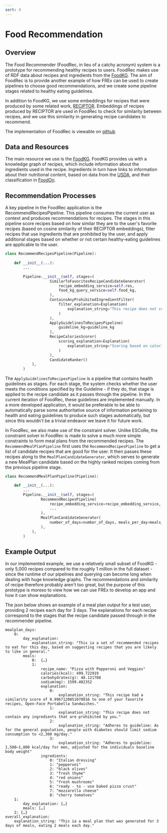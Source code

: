 ```yaml
---
sort: 4
---
```


# Food Recommendation

## Overview

The Food Recommender (FoodRec, in lieu of a catchy acronym) system is a prototype
for recommending healthy recipes to users. FoodRec makes use of RDF data about
recipes and ingredients from the [FoodKG](https://foodkg.github.io/). 
The aim of FoodRec is to provide another example of how FREx can be used to
create pipelines to choose good recommendations, and we create some pipeline
stages related to healthy eating guidelines.

In addition to FoodKG, we use some embeddings for recipes that were produced by
some related work, [RECIPTOR](https://dl.acm.org/doi/10.1145/3394486.3403223).
Embeddings of recipes produced by RECIPTOR are used in FoodRec to check for 
similarity between recipes, and we use this similarity in generating recipe
candidates to recommend. 

The implementation of FoodRec is viewable on [github](https://github.com/solashirai/FoodRec)

## Data and Resources

The main resource we use is the [FoodKG](https://foodkg.github.io/). FoodKG provides
us with a knowledge graph of recipes, which include information about the ingredients
used in the recipe. Ingredients in turn have links to information about their
nutritional content, based on data from the [USDA](https://fdc.nal.usda.gov/ndb/foods),
and their classification in [FoodOn](https://foodon.org/).

## Recommendation Processes

A key pipeline in the FoodRec application is the RecommendRecipesPipeline. 
This pipeline consumes the current user as context and produces recommendations
for recipes. The stages in this pipeline score recipes based on how similar they
are to the user's favorite recipes (based on cosine similarity of their
RECIPTOR embeddings), filter recipes that use ingredients that are prohibited
by the user, and apply additional stages based on whether or not certain 
healthy-eating guidelines are applicable to the user.   

``` python
class RecommendRecipesPipeline(Pipeline):
    
    def __init__(...):
        ...

        Pipeline.__init__(self, stages=(
                    SimilarToFavoritesRecipeCandidateGenerator(
                        recipe_embedding_service=self.res,
                        food_kg_query_service=self.food_kg,
                    ),
                    ContainsAnyProhibitedIngredientFilter(
                        filter_explanation=Explanation(
                            explanation_string="This recipe does not contain any ingredients that are prohibited by you."
                        )
                    ),
                    ApplyGuidelinesToRecipesPipeline(
                        guideline_kg=guideline_kg
                    ),
                    RecipeCaloriesScorer(
                        scoring_explanation=Explanation(
                            explanation_string="Scoring based on calories, this is mostly a placeholder to break ties."
                        )
                    ),
                    CandidateRanker()
            ),
        )
``` 

The `ApplyGuidelinesToRecipesPipeline` is a pipeline that contains health guidelines
as stages. For each stage, the system checks whether the user meets the conditions
specified by the Guideline - if they do, that stage is applied to the recipe candidate
as it passes through the pipeline. 
In the current iteration of FoodRec, these guidelines are implemented manually. 
In a more developed application, it would be preferable to be able to automatically
parse some authoritative source of information pertaining to health and eating guidelines
to produce such stages automatically, but since this wouldn't be a trivial endeavor
we leave it for future work. 

In FoodRec, we also make use of the constraint solver. Unlike ESCoRe, the constraint
solver in FoodRec is made to solve a much more simple constraints to form meal plans
from the recommended recipes. The `RecommendMealPlanPipeline` first uses the
`RecommendRecipesPipeline` to get a list of candidate recipes that are good
for the user. It then passes these recipes along to the `MealPlanCandidateGenerator`,
which serves to generate a new MealPlan candidate based on the highly ranked recipes coming
from the previous pipeline stage.

``` python
class RecommendMealPlanPipeline(Pipeline):

    def __init__(...):
        ...
        Pipeline.__init__(self, stages=(
                RecommendRecipesPipeline(
                    recipe_embedding_service=recipe_embedding_service,
                    ...
                ),
                MealPlanCandidateGenerator(
                    number_of_days=number_of_days, meals_per_day=meals_per_day
                ),
            ),
        )
```

## Example Output

In our implemented example, we use a relatively small subset of FoodKG -
only 5,000 recipes compared to the roughly 1 million in the full dataset -
since the runtime of our pipelines and querying can become long when dealing
with huge knowledge graphs. The recommendations and similarity of recipe therefore
probably aren't too great, but the purpose of this prototype is moreso to view
how we can use FREx to develop an app and how it can show explanations.

The json below shows an example of a meal plan output for a test user, providing
2 recipes each day for 3 days. The explanations for each recipe correspond to
the stages that the recipe candidate passed through in the recommender pipeline.

``` 
mealplan_days:
    0:
        day_explanation:
            explanation_string: "This ia a set of recommended recipes to eat for this day, based on suggesting recipes that you are likely to like in general."
        meals:	
            0:	{…}
            1:	
                recipe_name: "Pizza with Pepperoni and Veggies"
                calories(kcal): 499.722919
                carbohydrates(g): 48.121708
                sodium(mg): 1599.402352
                explanation:
                    0:
                        explanation_string: "This recipe had a similarity score of 0.9967120851070816 to one of your favorite recipes, Open-Face Portabella Sandwiches."
                    1:	    
                        explanation_string: "This recipe does not contain any ingredients that are prohibited by you."
                    2:	    
                        explanation_string: "Adheres to guideline: As for the general population, people with diabetes should limit sodium consumption to <2,300 mg/day."
                    3:	
                        explanation_string: "Adheres to guideline: 1,500–1,800 kcal/day for men, adjusted for the individuals baseline body weight"
                ingredients:	
                    0: "Italian dressing"
                    1: "pepperoni"
                    2: "black olives"
                    3: "fresh thyme"
                    4: "red onions"
                    5: "fresh mushrooms"
                    6: "ready - to - use baked pizza crust"
                    7: "mozzarella cheese"
                    8: "cherry tomatoes"
    1:
        day_explanation: {…}
        meals: […]
    2: {…}
overall_explanation:   	
    explanation_string: "This ia a meal plan that was generated for 3 days of meals, eating 2 meals each day."
```
